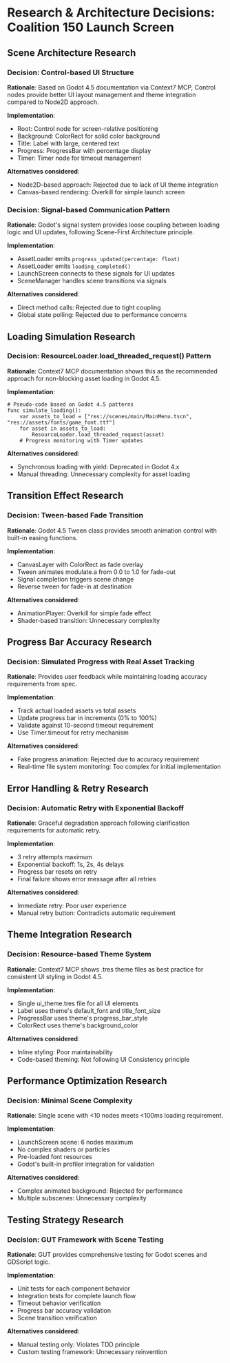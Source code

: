 # Research & Architecture Decisions: Coalition 150 Launch Screen

## Scene Architecture Research

### Decision: Control-based UI Structure
**Rationale**: Based on Godot 4.5 documentation via Context7 MCP, Control nodes provide better UI layout management and theme integration compared to Node2D approach.

**Implementation**:
- Root: Control node for screen-relative positioning
- Background: ColorRect for solid color background
- Title: Label with large, centered text
- Progress: ProgressBar with percentage display
- Timer: Timer node for timeout management

**Alternatives considered**:
- Node2D-based approach: Rejected due to lack of UI theme integration
- Canvas-based rendering: Overkill for simple launch screen

### Decision: Signal-based Communication Pattern
**Rationale**: Godot's signal system provides loose coupling between loading logic and UI updates, following Scene-First Architecture principle.

**Implementation**:
- AssetLoader emits `progress_updated(percentage: float)`
- AssetLoader emits `loading_completed()`
- LaunchScreen connects to these signals for UI updates
- SceneManager handles scene transitions via signals

**Alternatives considered**:
- Direct method calls: Rejected due to tight coupling
- Global state polling: Rejected due to performance concerns

## Loading Simulation Research

### Decision: ResourceLoader.load_threaded_request() Pattern
**Rationale**: Context7 MCP documentation shows this as the recommended approach for non-blocking asset loading in Godot 4.5.

**Implementation**:
```gdscript
# Pseudo-code based on Godot 4.5 patterns
func simulate_loading():
    var assets_to_load = ["res://scenes/main/MainMenu.tscn", "res://assets/fonts/game_font.ttf"]
    for asset in assets_to_load:
        ResourceLoader.load_threaded_request(asset)
    # Progress monitoring with Timer updates
```

**Alternatives considered**:
- Synchronous loading with yield: Deprecated in Godot 4.x
- Manual threading: Unnecessary complexity for asset loading

## Transition Effect Research

### Decision: Tween-based Fade Transition
**Rationale**: Godot 4.5 Tween class provides smooth animation control with built-in easing functions.

**Implementation**:
- CanvasLayer with ColorRect as fade overlay
- Tween animates modulate.a from 0.0 to 1.0 for fade-out
- Signal completion triggers scene change
- Reverse tween for fade-in at destination

**Alternatives considered**:
- AnimationPlayer: Overkill for simple fade effect
- Shader-based transition: Unnecessary complexity

## Progress Bar Accuracy Research

### Decision: Simulated Progress with Real Asset Tracking
**Rationale**: Provides user feedback while maintaining loading accuracy requirements from spec.

**Implementation**:
- Track actual loaded assets vs total assets
- Update progress bar in increments (0% to 100%)
- Validate against 10-second timeout requirement
- Use Timer.timeout for retry mechanism

**Alternatives considered**:
- Fake progress animation: Rejected due to accuracy requirement
- Real-time file system monitoring: Too complex for initial implementation

## Error Handling & Retry Research

### Decision: Automatic Retry with Exponential Backoff
**Rationale**: Graceful degradation approach following clarification requirements for automatic retry.

**Implementation**:
- 3 retry attempts maximum
- Exponential backoff: 1s, 2s, 4s delays
- Progress bar resets on retry
- Final failure shows error message after all retries

**Alternatives considered**:
- Immediate retry: Poor user experience
- Manual retry button: Contradicts automatic requirement

## Theme Integration Research

### Decision: Resource-based Theme System
**Rationale**: Context7 MCP shows .tres theme files as best practice for consistent UI styling in Godot 4.5.

**Implementation**:
- Single ui_theme.tres file for all UI elements
- Label uses theme's default_font and title_font_size
- ProgressBar uses theme's progress_bar_style
- ColorRect uses theme's background_color

**Alternatives considered**:
- Inline styling: Poor maintainability
- Code-based theming: Not following UI Consistency principle

## Performance Optimization Research

### Decision: Minimal Scene Complexity
**Rationale**: Single scene with <10 nodes meets <100ms loading requirement.

**Implementation**:
- LaunchScreen scene: 6 nodes maximum
- No complex shaders or particles
- Pre-loaded font resources
- Godot's built-in profiler integration for validation

**Alternatives considered**:
- Complex animated background: Rejected for performance
- Multiple subscenes: Unnecessary complexity

## Testing Strategy Research

### Decision: GUT Framework with Scene Testing
**Rationale**: GUT provides comprehensive testing for Godot scenes and GDScript logic.

**Implementation**:
- Unit tests for each component behavior
- Integration tests for complete launch flow
- Timeout behavior verification
- Progress bar accuracy validation
- Scene transition verification

**Alternatives considered**:
- Manual testing only: Violates TDD principle
- Custom testing framework: Unnecessary reinvention